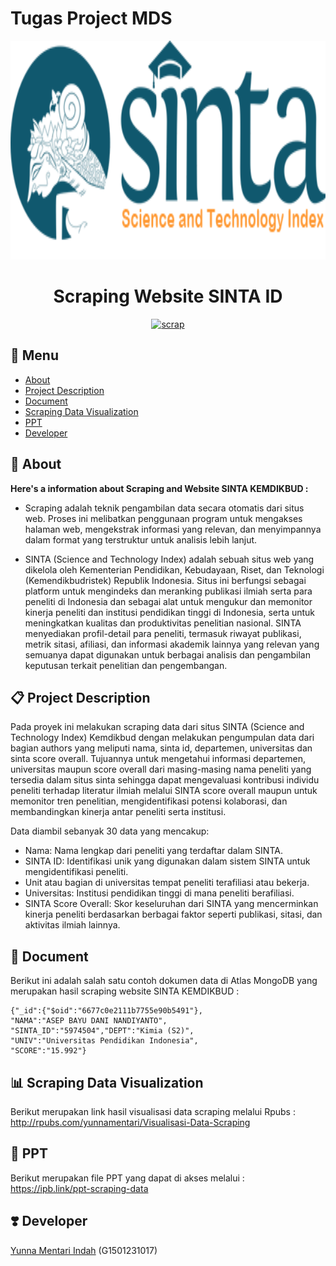 
# Tugas Project MDS

<p align="center">
  <img width="715" height="350" src="sinta_logo.png">
</p>

<div align="center">


# Scraping Website SINTA ID
[![scrap](https://github.com/yunnamentari/scraping_mds/actions/workflows/main.yml/badge.svg)](https://github.com/yunnamentari/scraping_mds/actions/workflows/main.yml)

</div>

## :bookmark_tabs: Menu
- [About](#pushpin-About)
- [Project Description](#clipboard-Project-Description)
- [Document](#memo-Document)
- [Scraping Data Visualization](#bar_chart-Scraping-Data-Visualization)
- [PPT](#open_file_folder-PPT)
- [Developer](#heavy_heart_exclamation-Developer)

## :pushpin: About

**Here's a information about Scraping and Website SINTA KEMDIKBUD :**

- Scraping adalah teknik pengambilan data secara otomatis dari situs web. Proses ini melibatkan penggunaan program untuk mengakses halaman web, mengekstrak informasi yang relevan, dan menyimpannya dalam format yang terstruktur untuk analisis lebih lanjut.

- SINTA (Science and Technology Index) adalah sebuah situs web yang dikelola oleh Kementerian Pendidikan, Kebudayaan, Riset, dan Teknologi (Kemendikbudristek) Republik Indonesia. Situs ini berfungsi sebagai platform untuk mengindeks dan meranking publikasi ilmiah serta para peneliti di Indonesia dan sebagai alat untuk mengukur dan memonitor kinerja peneliti dan institusi pendidikan tinggi di Indonesia, serta untuk meningkatkan kualitas dan produktivitas penelitian nasional. SINTA menyediakan profil-detail para peneliti, termasuk riwayat publikasi, metrik sitasi, afiliasi, dan informasi akademik lainnya yang relevan yang semuanya dapat digunakan untuk berbagai analisis dan pengambilan keputusan terkait penelitian dan pengembangan.

## :clipboard: Project Description

Pada proyek ini melakukan scraping data dari situs SINTA (Science and Technology Index) Kemdikbud dengan melakukan pengumpulan data dari bagian authors yang meliputi nama, sinta id, departemen, universitas dan sinta score overall. Tujuannya untuk mengetahui informasi departemen, universitas maupun score overall dari masing-masing nama peneliti yang tersedia dalam situs sinta sehingga dapat mengevaluasi kontribusi individu peneliti terhadap literatur ilmiah melalui SINTA score overall maupun untuk memonitor tren penelitian, mengidentifikasi potensi kolaborasi, dan membandingkan kinerja antar peneliti serta institusi.

Data diambil sebanyak 30 data yang mencakup:

- Nama: Nama lengkap dari peneliti yang terdaftar dalam SINTA.
- SINTA ID: Identifikasi unik yang digunakan dalam sistem SINTA untuk mengidentifikasi peneliti.
- Unit atau bagian di universitas tempat peneliti terafiliasi atau bekerja.
- Universitas: Institusi pendidikan tinggi di mana peneliti berafiliasi.
- SINTA Score Overall: Skor keseluruhan dari SINTA yang mencerminkan kinerja peneliti berdasarkan berbagai faktor seperti publikasi, sitasi, dan aktivitas ilmiah lainnya.

## :memo: Document

Berikut ini adalah salah satu contoh dokumen data di Atlas MongoDB yang merupakan hasil scraping website SINTA KEMDIKBUD :
```
{"_id":{"$oid":"6677c0e2111b7755e90b5491"},
"NAMA":"ASEP BAYU DANI NANDIYANTO",
"SINTA_ID":"5974504","DEPT":"Kimia (S2)",
"UNIV":"Universitas Pendidikan Indonesia",
"SCORE":"15.992"}
```
## :bar_chart: Scraping Data Visualization

Berikut merupakan link hasil visualisasi data scraping melalui Rpubs : http://rpubs.com/yunnamentari/Visualisasi-Data-Scraping

## :open_file_folder: PPT

Berikut merupakan file PPT yang dapat di akses melalui : https://ipb.link/ppt-scraping-data

## :heavy_heart_exclamation: Developer

[Yunna Mentari Indah](https://github.com/yunnamentari) (G1501231017)
